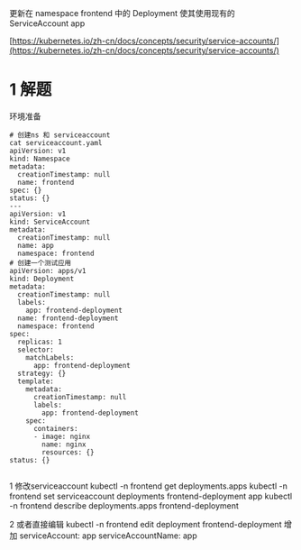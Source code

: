 
更新在 namespace frontend 中的 Deployment 使其使用现有的 ServiceAccount app

[https://kubernetes.io/zh-cn/docs/concepts/security/service-accounts/](https://kubernetes.io/zh-cn/docs/concepts/security/service-accounts/)


# 1 解题 

环境准备

```
# 创建ns 和 serviceaccount
cat serviceaccount.yaml
apiVersion: v1
kind: Namespace
metadata:
  creationTimestamp: null
  name: frontend
spec: {}
status: {}
---
apiVersion: v1
kind: ServiceAccount
metadata:
  creationTimestamp: null
  name: app
  namespace: frontend
# 创建一个测试应用
apiVersion: apps/v1
kind: Deployment
metadata:
  creationTimestamp: null
  labels:
    app: frontend-deployment
  name: frontend-deployment
  namespace: frontend
spec:
  replicas: 1
  selector:
    matchLabels:
      app: frontend-deployment
  strategy: {}
  template:
    metadata:
      creationTimestamp: null
      labels:
        app: frontend-deployment
    spec:
      containers:
      - image: nginx
        name: nginx
        resources: {}
status: {}


```


1  修改serviceaccount
kubectl -n frontend get deployments.apps
kubectl -n frontend set serviceaccount deployments frontend-deployment app
kubectl -n frontend describe deployments.apps frontend-deployment

2 或者直接编辑
kubectl -n frontend edit deployment frontend-deployment
增加
       serviceAccount: app
       serviceAccountName: app